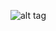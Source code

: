 ![alt tag](https://raw.githubusercontent.com/core2kx/trail-finder-2-chassis/master/right-front-upper-shock-mount/right-front-upper-shock-mount.png)
